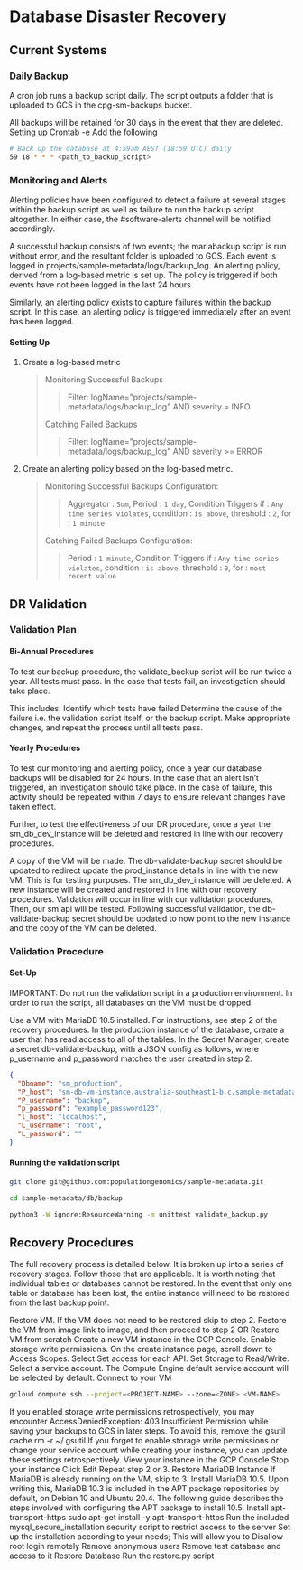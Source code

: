 # Database Disaster Recovery

## Current Systems

### Daily Backup

A cron job runs a backup script daily. The script outputs a folder that is uploaded to GCS in the cpg-sm-backups bucket.

All backups will be retained for 30 days in the event that they are deleted.
Setting up
Crontab -e
Add the following

```bash
# Back up the database at 4:59am AEST (18:59 UTC) daily
59 18 * * * <path_to_backup_script>
```

### Monitoring and Alerts

Alerting policies have been configured to detect a failure at several stages within the backup script as well as failure to run the backup script altogether. In either case, the #software-alerts channel will be notified accordingly.

A successful backup consists of two events; the mariabackup script is run without error, and the resultant folder is uploaded to GCS. Each event is logged in projects/sample-metadata/logs/backup_log. An alerting policy, derived from a log-based metric is set up. The policy is triggered if both events have not been logged in the last 24 hours.

Similarly, an alerting policy exists to capture failures within the backup script. In this case, an alerting policy is triggered immediately after an event has been logged.

#### Setting Up

1. Create a log-based metric

   > Monitoring Successful Backups
   >
   > > Filter: logName="projects/sample-metadata/logs/backup_log" AND severity = INFO
   >
   > Catching Failed Backups
   >
   > > Filter: logName="projects/sample-metadata/logs/backup_log" AND severity >= ERROR

2. Create an alerting policy based on the log-based metric.

   > Monitoring Successful Backups Configuration:
   >
   > > Aggregator : `Sum`, Period : `1 day`, Condition Triggers if : `Any time series violates`, condition : `is above`, threshold : `2`, for : `1 minute`
   >
   > Catching Failed Backups Configuration:
   >
   > > Period : `1 minute`, Condition Triggers if : `Any time series violates`, condition : `is above`, threshold : `0`, for : `most recent value`

## DR Validation

### Validation Plan

#### Bi-Annual Procedures

To test our backup procedure, the validate_backup script will be run twice a year. All tests must pass. In the case that tests fail, an investigation should take place.

This includes:
Identify which tests have failed
Determine the cause of the failure i.e. the validation script itself, or the backup script.
Make appropriate changes, and repeat the process until all tests pass.

#### Yearly Procedures

To test our monitoring and alerting policy, once a year our database backups will be disabled for 24 hours. In the case that an alert isn’t triggered, an investigation should take place. In the case of failure, this activity should be repeated within 7 days to ensure relevant changes have taken effect.

Further, to test the effectiveness of our DR procedure, once a year the sm_db_dev_instance will be deleted and restored in line with our recovery procedures.

A copy of the VM will be made.
The db-validate-backup secret should be updated to redirect update the prod_instance details in line with the new VM. This is for testing purposes.
The sm_db_dev_instance will be deleted.
A new instance will be created and restored in line with our recovery procedures.
Validation will occur in line with our validation procedures,
Then, our sm api will be tested.
Following successful validation, the db-validate-backup secret should be updated to now point to the new instance and the copy of the VM can be deleted.

### Validation Procedure

#### Set-Up

IMPORTANT: Do not run the validation script in a production environment. In order to run the script, all databases on the VM must be dropped.

Use a VM with MariaDB 10.5 installed. For instructions, see step 2 of the recovery procedures.
In the production instance of the database, create a user that has read access to all of the tables.
In the Secret Manager, create a secret db-validate-backup, with a JSON config as follows, where p_username and p_password matches the user created in step 2.

```json
{
  "Dbname": "sm_production",
  "P_host": "sm-db-vm-instance.australia-southeast1-b.c.sample-metadata.internal",
  "P_username": "backup",
  "p_password": "example_password123",
  "l_host": "localhost",
  "L_username": "root",
  "L_password": ""
}
```

#### Running the validation script

```bash
git clone git@github.com:populationgenomics/sample-metadata.git
```

```bash
cd sample-metadata/db/backup
```

```bash
python3 -W ignore:ResourceWarning -m unittest validate_backup.py
```

## Recovery Procedures

The full recovery process is detailed below. It is broken up into a series of recovery stages. Follow those that are applicable. It is worth noting that individual tables or databases cannot be restored. In the event that only one table or database has been lost, the entire instance will need to be restored from the last backup point.

Restore VM. If the VM does not need to be restored skip to step 2.
Restore the VM from image link to image, and then proceed to step 2 OR
Restore VM from scratch
Create a new VM instance in the GCP Console.
Enable storage write permissions. On the create instance page, scroll down to Access Scopes. Select Set access for each API. Set Storage to Read/Write.
Select a service account. The Compute Engine default service account will be selected by default.
Connect to your VM

```bash
gcloud compute ssh --project=<PROJECT-NAME> --zone=<ZONE> <VM-NAME>
```

If you enabled storage write permissions retrospectively, you may encounter AccessDeniedException: 403 Insufficient Permission while saving your backups to GCS in later steps. To avoid this, remove the gsutil cache rm -r ~/.gsutil
If you forget to enable storage write permissions or change your service account while creating your instance, you can update these settings retrospectively.
View your instance in the GCP Console
Stop your instance
Click Edit
Repeat step 2 or 3.
Restore MariaDB Instance If MariaDB is already running on the VM, skip to 3.
Install MariaDB 10.5. Upon writing this, MariaDB 10.3 is included in the APT package repositories by default, on Debian 10 and Ubuntu 20.4. The following guide describes the steps involved with configuring the APT package to install 10.5.
Install apt-transport-https sudo apt-get install -y apt-transport-https
Run the included mysql_secure_installation security script to restrict access to the server
Set up the installation according to your needs; This will allow you to
Disallow root login remotely
Remove anonymous users
Remove test database and access to it
Restore Database
Run the restore.py script
